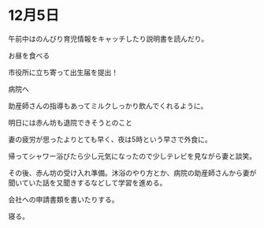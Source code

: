 # 12月5日

午前中はのんびり育児情報をキャッチしたり説明書を読んだり。

お昼を食べる

市役所に立ち寄って出生届を提出！

病院へ

助産師さんの指導もあってミルクしっかり飲んでくれるように。

明日には赤ん坊も退院できそうとのこと

妻の疲労が思ったよりとても早く、夜は5時という早さで外食に。

帰ってシャワー浴びたら少し元気になったので少しテレビを見ながら妻と談笑。

その後、赤ん坊の受け入れ準備。沐浴のやり方とか、病院の助産師さんから妻が聞いていた話を又聞きするなどして学習を進める。

会社への申請書類を書いたりする。

寝る。